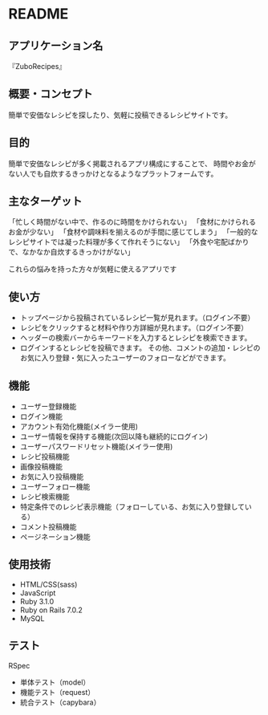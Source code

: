 # README
## アプリケーション名
『ZuboRecipes』

## 概要・コンセプト
簡単で安価なレシピを探したり、気軽に投稿できるレシピサイトです。

## 目的
簡単で安価なレシピが多く掲載されるアプリ構成にすることで、
時間やお金がない人でも自炊するきっかけとなるようなプラットフォームです。

## 主なターゲット
「忙しく時間がない中で、作るのに時間をかけられない」
「食材にかけられるお金が少ない」
「食材や調味料を揃えるのが手間に感じてしまう」
「一般的なレシピサイトでは凝った料理が多くて作れそうにない」
「外食や宅配ばかりで、なかなか自炊するきっかけがない」

これらの悩みを持った方々が気軽に使えるアプリです

## 使い方
* トップページから投稿されているレシピ一覧が見れます。（ログイン不要）
* レシピをクリックすると材料や作り方詳細が見れます。（ログイン不要）
* ヘッダーの検索バーからキーワードを入力するとレシピを検索できます。
* ログインするとレシピを投稿できます。
その他、コメントの追加・レシピのお気に入り登録・気に入ったユーザーのフォローなどができます。

## 機能
* ユーザー登録機能
* ログイン機能
* アカウント有効化機能(メイラー使用)
* ユーザー情報を保持する機能(次回以降も継続的にログイン)
* ユーザーパスワードリセット機能(メイラー使用)
* レシピ投稿機能
* 画像投稿機能
* お気に入り投稿機能
* ユーザーフォロー機能
* レシピ検索機能
* 特定条件でのレシピ表示機能（フォローしている、お気に入り登録している）
* コメント投稿機能
* ページネーション機能

## 使用技術
* HTML/CSS(sass)
* JavaScript
* Ruby 3.1.0
* Ruby on Rails 7.0.2
* MySQL

## テスト
RSpec
* 単体テスト（model）
* 機能テスト（request）
* 統合テスト（capybara）
